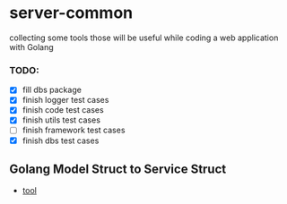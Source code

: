 # server-common
collecting some tools those will be useful while coding a web application with Golang

### TODO: 

- [x] fill dbs package
- [x] finish logger test cases
- [x] finish code test cases
- [x] finish utils test cases
- [ ] finish framework test cases
- [x] finish dbs test cases

## Golang Model Struct to Service Struct

* [tool](https://github.com/yeqown/server-common/tree/master/dbs/tools)
